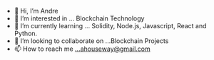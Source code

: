- 👋 Hi, I’m Andre 
- 👀 I’m interested in ... Blockchain Technology
- 🌱 I’m currently learning ... Solidity, Node.js, Javascript, React and Python.
- 💞️ I’m looking to collaborate on ...Blockchain Projects
- 📫 How to reach me ...ahouseway@gmail.com

<!---
404Blackhawk/404Blackhawk is a ✨ special ✨ repository because its `README.md` (this file) appears on your GitHub profile.
You can click the Preview link to take a look at your changes.
--->
